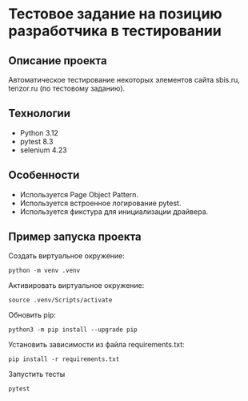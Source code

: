 # Тестовое задание на позицию разработчика в тестировании

## Описание проекта

Автоматическое тестирование некоторых элементов сайта sbis.ru, tenzor.ru (по тестовому заданию).

## Технологии

- Python 3.12
- pytest 8.3
- selenium 4.23

## Особенности

- Используется Page Object Pattern.
- Используется встроенное логирование pytest.
- Используется фикстура для инициализации драйвера.

## Пример запуска проекта

Создать виртуальное окружение:

```
python -m venv .venv
```

Активировать виртуальное окружение:

```
source .venv/Scripts/activate
```

Обновить pip:

```
python3 -m pip install --upgrade pip
```

Установить зависимости из файла requirements.txt:

```
pip install -r requirements.txt
```

Запустить тесты

```
pytest
```
